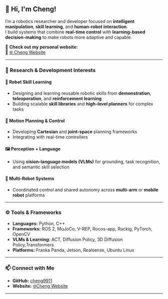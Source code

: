 ## 👋 Hi, I'm Cheng!

I’m a robotics researcher and developer focused on **intelligent manipulation**, **skill learning**, and **human-robot interaction**.  
I build systems that combine **real-time control** with **learning-based decision-making** to make robots more adaptive and capable.

🔗 **Check out my personal website:**  
🔗 [🌐 Cheng Website](https://cheng9911.github.io/MyDevFolio)

---

### 🧠 Research & Development Interests

#### 🤖 Robot Skill Learning
- Designing and learning reusable robotic skills from **demonstration**, **teleoperation**, and **reinforcement learning**  
- Building scalable **skill libraries** and **high-level planners** for complex tasks

#### 🧭 Motion Planning & Control
- Developing **Cartesian** and **joint-space** planning frameworks  
- Integrating with real-time controllers 

#### 🖼️ Perception + Language
- Using **vision-language models (VLMs)** for grounding, task recognition, and semantic skill selection

#### 🧩 Multi-Robot Systems
- Coordinated control and shared autonomy across **multi-arm** or **mobile robot** platforms

---

### ⚙️ Tools & Frameworks

- **Languages:** Python, C++
- **Frameworks:** ROS 2, MuJoCo, V-REP, Rocos-app, Ruckig, PyTorch, OpenCV
- **VLMs & Learning:**  ACT, Diffusion Policy, 3D Diffusion Policy,Transformers
- **Platforms:** Franka Panda, Jetson, Realsense, Ubuntu Linux

---

### 📫 Connect with Me

- **GitHub:** [cheng9911](https://github.com/cheng9911)  
- **Website:**  [🌐Cheng Website](https://cheng9911.github.io/MyDevFolio)

---



